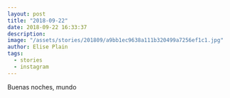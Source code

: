 ```yaml
---
layout: post
title: "2018-09-22"
date: 2018-09-22 16:33:37
description: 
image: "/assets/stories/201809/a9bb1ec9638a111b320499a7256ef1c1.jpg"
author: Elise Plain
tags: 
  - stories
  - instagram
---
```


Buenas noches, mundo
<p></p>
